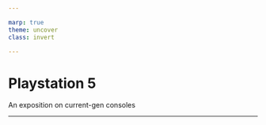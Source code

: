```yaml
---

marp: true
theme: uncover
class: invert

---
```


# Playstation 5

An exposition on current-gen consoles

---